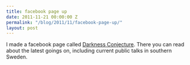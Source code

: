```yaml
---
title: facebook page up
date: 2011-11-21 00:00:00 Z
permalink: "/blog/2011/11/facebook-page-up/"
layout: post
---
```


I made a facebook page called [Darkness Conjecture](http://www.facebook.com/pages/Darkness-Conjecture/282926488408253). There you can read about the latest goings on, including current public talks in southern Sweden.

